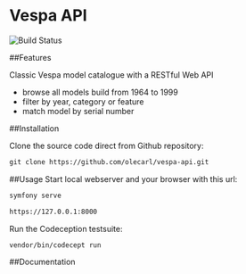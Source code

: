# Vespa API

![Build Status](https://github.com/olecarl/vespa-api/actions/workflows/symfony.yml/badge.svg)

##Features

Classic Vespa model catalogue with a RESTful Web API
- browse all models build from 1964 to 1999
- filter by year, category or feature
- match model by serial number

##Installation

Clone the source code direct from Github repository:
```markdown
git clone https://github.com/olecarl/vespa-api.git
```

##Usage
Start local webserver and your browser with this url:
```markdown
symfony serve

https://127.0.0.1:8000
```

Run the Codeception testsuite:
```markdown
vendor/bin/codecept run
```

##Documentation